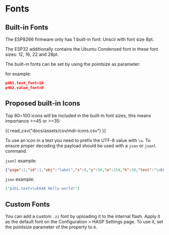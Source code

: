 <h1>Fonts</h1>

## Built-in Fonts

The ESP8266 firmware only has 1 built-in font: Unscii with font size 8pt.

The ESP32 additionally contains the Ubuntu Condensed font in these font sizes: 12, 16, 22 and 28pt.

The built-in fonts can be set by using the pointsize as parameter:

for example:
```json linenums="1"
p4b1.text_font=16
p4b2.value_font=8
```

## Proposed built-in Icons

Top 80~100 icons will be included in the built-in font sizes,
this means importance >=45 or >=35:

{{ read_csv("docs/assets/csv/mdi-icons.csv") }}

To use an icon in a text you need to prefix the UTF-8 value with `\u`.
To ensure proper decoding the payload should be used with a `json` or `jsonl` command.

`jsonl` example:
```json linenums="1"
{"page":2,"id":1,"obj":"label","x":0,"y":50,"w":150,"h":50,"text":"\uE64A Hello world!"}
```

`json` example:
```json linenums="1"
["p2b1.text=\uE64A Hello world!"]
```

## Custom Fonts

You can add a custom `.zi` font by uploading it to the internal flash.
Apply it as the default font on the Configuration > HASP Settings page.
To use it, set the pointsize parameter of the property to `0`.


